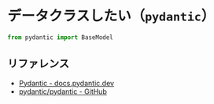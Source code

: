 # データクラスしたい（``pydantic``）

```python
from pydantic import BaseModel
```

## リファレンス

- [Pydantic - docs.pydantic.dev](https://docs.pydantic.dev/latest/)
- [pydantic/pydantic - GitHub](https://github.com/pydantic/pydantic)
